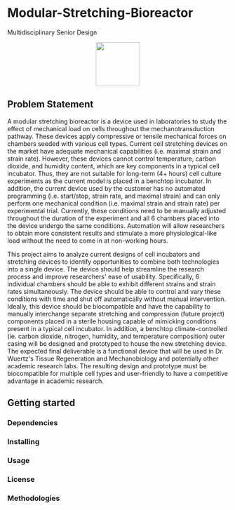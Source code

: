 # Modular-Stretching-Bioreactor
Multidisciplinary Senior Design

<div id="header" align="center">
  <img src="https://media.giphy.com/media/M9gbBd9nbDrOTu1Mqx/giphy.gif" width="100"/>
</div>

## Problem Statement

A modular stretching bioreactor is a device used in laboratories to study the effect of mechanical load on cells throughout the mechanotransduction pathway. These devices apply compressive or tensile mechanical forces on chambers seeded with various cell types. Current cell stretching devices on the market have adequate mechanical capabilities (i.e. maximal strain and strain rate). However, these devices cannot control temperature, carbon dioxide, and humidity content, which are key components in a typical cell incubator. Thus, they are not suitable for long-term (4+ hours) cell culture experiments as the current model is placed in a benchtop incubator. In addition, the current device used by the customer has no automated programming (i.e. start/stop, strain rate, and maximal strain) and can only perform one mechanical condition (i.e. maximal strain and strain rate) per experimental trial. Currently, these conditions need to be manually adjusted throughout the duration of the experiment and all 6 chambers placed into the device undergo the same conditions. Automation will allow researchers to obtain more consistent results and stimulate a more physiological-like load without the need to come in at non-working hours.  

This project aims to analyze current designs of cell incubators and stretching devices to identify opportunities to combine both technologies into a single device. The device should help streamline the research process and improve researchers' ease of usability. Specifically, 6 individual chambers should be able to exhibit different strains and strain rates simultaneously. The device should be able to control and vary these conditions with time and shut off automatically without manual intervention. Ideally, this device should be biocompatible and have the capability to manually interchange separate stretching and compression (future project) components placed in a sterile housing capable of mimicking conditions present in a typical cell incubator. In addition, a benchtop climate-controlled (ie. carbon dioxide, nitrogen, humidity, and temperature composition) outer casing will be designed and prototyped to house the new stretching device. The expected final deliverable is a functional device that will be used in Dr. Wuertz's Tissue Regeneration and Mechanobiology and potentially other academic research labs. The resulting design and prototype must be biocompatible for multiple cell types and user-friendly to have a competitive advantage in academic research. 

## Getting started
### Dependencies


### Installing



### Usage



### License


### Methodologies





